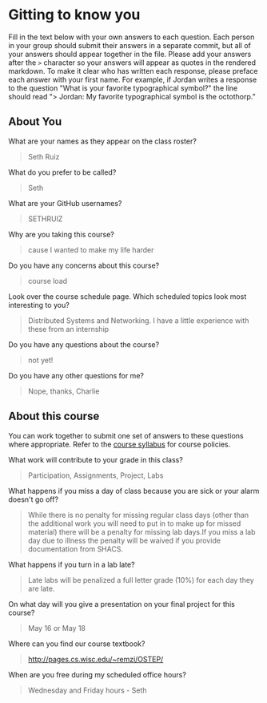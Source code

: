 # Gitting to know you
Fill in the text below with your own answers to each question. Each person in your group should submit their answers in a separate commit, but all of your answers should appear together in the file. Please add your answers after the `>` character so your answers will appear as quotes in the rendered markdown. To make it clear who has written each response, please preface each answer with your first name. For example, if Jordan writes a response to the question "What is your favorite typographical symbol?" the line should read "> Jordan: My favorite typographical symbol is the octothorp." 

## About You
What are your names as they appear on the class roster?
> Seth Ruiz

What do you prefer to be called?
> Seth

What are your GitHub usernames?
> SETHRUIZ

Why are you taking this course?
> cause I wanted to make my life harder

Do you have any concerns about this course?
> course load

Look over the course schedule page. Which scheduled topics look most interesting to you?
> Distributed Systems and Networking. I have a little experience with these from an internship

Do you have any questions about the course?
> not yet!

Do you have any other questions for me?
> Nope, thanks, Charlie

## About this course
You can work together to submit one set of answers to these questions where appropriate. Refer to the [course syllabus](http://www.cs.grinnell.edu/~curtsinger/teaching/2018S/CSC213/syllabus/) for course policies.

What work will contribute to your grade in this class?
> Participation, Assignments, Project, Labs

What happens if you miss a day of class because you are sick or your alarm doesn't go off?
> While there is no penalty for missing regular class days (other than the additional work you will need to put in to make up for missed material) there will be a penalty for missing lab days.If you miss a lab day due to illness the penalty will be waived if you provide documentation from SHACS.

What happens if you turn in a lab late?
>  Late labs will be penalized a full letter grade (10%) for each day they are late.

On what day will you give a presentation on your final project for this course?
> May 16 or May 18

Where can you find our course textbook?
> http://pages.cs.wisc.edu/~remzi/OSTEP/

When are you free during my scheduled office hours?
> Wednesday and Friday hours - Seth

